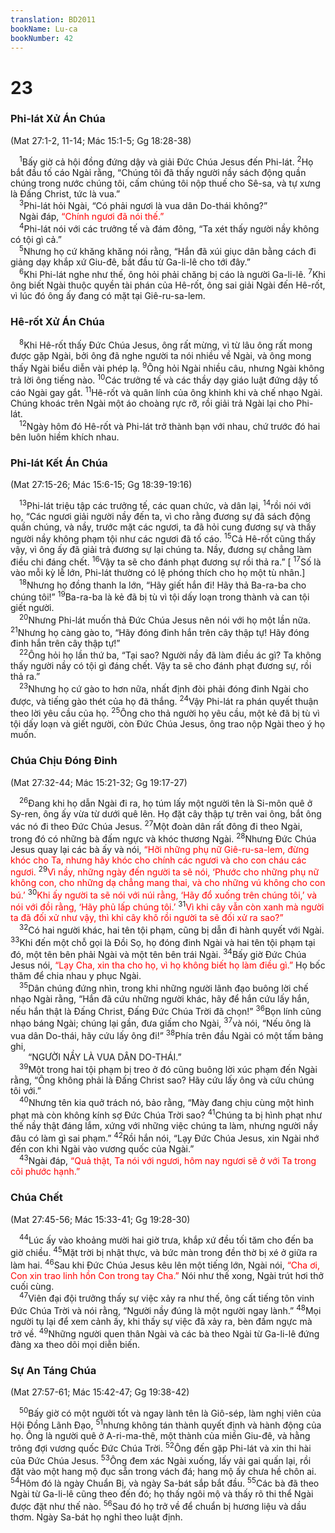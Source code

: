 ```yaml
---
translation: BD2011
bookName: Lu-ca 
bookNumber: 42
---
```


<div class="title"><h1>23</h1><h3>Phi-lát Xử Án Chúa</h3><p>(Mat 27:1-2, 11-14; Mác 15:1-5; Gg 18:28-38)</p></div>
<span class="verse lu_23_1"> <sup>1</sup>Bấy giờ cả hội đồng đứng dậy và giải Ðức Chúa Jesus đến Phi-lát. </span>
<span class="verse lu_23_2"><sup>2</sup>Họ bắt đầu tố cáo Ngài rằng, “Chúng tôi đã thấy người nầy sách động quần chúng trong nước chúng tôi, cấm chúng tôi nộp thuế cho Sê-sa, và tự xưng là Ðấng Christ, tức là vua.”<br/></span>
<span class="verse lu_23_3"> <sup>3</sup>Phi-lát hỏi Ngài, “Có phải ngươi là vua dân Do-thái không?”<br/> Ngài đáp, <font color="red">“Chính ngươi đã nói thế.”</font><br/></span>
<span class="verse lu_23_4"> <sup>4</sup>Phi-lát nói với các trưởng tế và đám đông, “Ta xét thấy người nầy không có tội gì cả.”<br/></span>
<span class="verse lu_23_5"> <sup>5</sup>Nhưng họ cứ khăng khăng nói rằng, “Hắn đã xúi giục dân bằng cách đi giảng dạy khắp xứ Giu-đê, bắt đầu từ Ga-li-lê cho tới đây.”<br/></span>
<span class="verse lu_23_6"> <sup>6</sup>Khi Phi-lát nghe như thế, ông hỏi phải chăng bị cáo là người Ga-li-lê. </span>
<span class="verse lu_23_7"><sup>7</sup>Khi ông biết Ngài thuộc quyền tài phán của Hê-rốt, ông sai giải Ngài đến Hê-rốt, vì lúc đó ông ấy đang có mặt tại Giê-ru-sa-lem.<br/></span>
<div class="title"><h3>Hê-rốt Xử Án Chúa</h3></div>
<span class="verse lu_23_8"> <sup>8</sup>Khi Hê-rốt thấy Ðức Chúa Jesus, ông rất mừng, vì từ lâu ông rất mong được gặp Ngài, bởi ông đã nghe người ta nói nhiều về Ngài, và ông mong thấy Ngài biểu diễn vài phép lạ. </span>
<span class="verse lu_23_9"><sup>9</sup>Ông hỏi Ngài nhiều câu, nhưng Ngài không trả lời ông tiếng nào. </span>
<span class="verse lu_23_10"><sup>10</sup>Các trưởng tế và các thầy dạy giáo luật đứng dậy tố cáo Ngài gay gắt. </span>
<span class="verse lu_23_11"><sup>11</sup>Hê-rốt và quân lính của ông khinh khi và chế nhạo Ngài. Chúng khoác trên Ngài một áo choàng rực rỡ, rồi giải trả Ngài lại cho Phi-lát.<br/></span>
<span class="verse lu_23_12"> <sup>12</sup>Ngày hôm đó Hê-rốt và Phi-lát trở thành bạn với nhau, chứ trước đó hai bên luôn hiềm khích nhau.<br/></span>
<div class="title"><h3>Phi-lát Kết Án Chúa</h3><p>(Mat 27:15-26; Mác 15:6-15; Gg 18:39-19:16)</p></div>
<span class="verse lu_23_13"> <sup>13</sup>Phi-lát triệu tập các trưởng tế, các quan chức, và dân lại, </span>
<span class="verse lu_23_14"><sup>14</sup>rồi nói với họ, “Các ngươi giải người nầy đến ta, vì cho rằng đương sự đã sách động quần chúng, và nầy, trước mặt các ngươi, ta đã hỏi cung đương sự và thấy người nầy không phạm tội như các ngươi đã tố cáo. </span>
<span class="verse lu_23_15"><sup>15</sup>Cả Hê-rốt cũng thấy vậy, vì ông ấy đã giải trả đương sự lại chúng ta. Nầy, đương sự chẳng làm điều chi đáng chết. </span>
<span class="verse lu_23_16"><sup>16</sup>Vậy ta sẽ cho đánh phạt đương sự rồi thả ra.” [</span>
<span class="verse lu_23_17"><sup>17</sup>Số là vào mỗi kỳ lễ lớn, Phi-lát thường có lệ phóng thích cho họ một tù nhân.] <br/></span>
<span class="verse lu_23_18"> <sup>18</sup>Nhưng họ đồng thanh la lớn, “Hãy giết hắn đi! Hãy thả Ba-ra-ba cho chúng tôi!” </span>
<span class="verse lu_23_19"><sup>19</sup>Ba-ra-ba là kẻ đã bị tù vì tội dấy loạn trong thành và can tội giết người.<br/></span>
<span class="verse lu_23_20"> <sup>20</sup>Nhưng Phi-lát muốn thả Ðức Chúa Jesus nên nói với họ một lần nữa. </span>
<span class="verse lu_23_21"><sup>21</sup>Nhưng họ càng gào to, “Hãy đóng đinh hắn trên cây thập tự! Hãy đóng đinh hắn trên cây thập tự!”<br/></span>
<span class="verse lu_23_22"> <sup>22</sup>Ông hỏi họ lần thứ ba, “Tại sao? Người nầy đã làm điều ác gì? Ta không thấy người nầy có tội gì đáng chết. Vậy ta sẽ cho đánh phạt đương sự, rồi thả ra.”<br/></span>
<span class="verse lu_23_23"> <sup>23</sup>Nhưng họ cứ gào to hơn nữa, nhất định đòi phải đóng đinh Ngài cho được, và tiếng gào thét của họ đã thắng. </span>
<span class="verse lu_23_24"><sup>24</sup>Vậy Phi-lát ra phán quyết thuận theo lời yêu cầu của họ. </span>
<span class="verse lu_23_25"><sup>25</sup>Ông cho thả người họ yêu cầu, một kẻ đã bị tù vì tội dấy loạn và giết người, còn Ðức Chúa Jesus, ông trao nộp Ngài theo ý họ muốn.<br/></span>
<div class="title"><h3>Chúa Chịu Ðóng Ðinh</h3><p>(Mat 27:32-44; Mác 15:21-32; Gg 19:17-27)</p></div>
<span class="verse lu_23_26"> <sup>26</sup>Ðang khi họ dẫn Ngài đi ra, họ túm lấy một người tên là Si-môn quê ở Sy-ren, ông ấy vừa từ dưới quê lên. Họ đặt cây thập tự trên vai ông, bắt ông vác nó đi theo Ðức Chúa Jesus. </span>
<span class="verse lu_23_27"><sup>27</sup>Một đoàn dân rất đông đi theo Ngài, trong đó có những bà đấm ngực và khóc thương Ngài. </span>
<span class="verse lu_23_28"><sup>28</sup>Nhưng Ðức Chúa Jesus quay lại các bà ấy và nói, <font color="red">“Hỡi những phụ nữ Giê-ru-sa-lem, đừng khóc cho Ta, nhưng hãy khóc cho chính các ngươi và cho con cháu các ngươi. </font></span>
<span class="verse lu_23_29"><sup>29</sup><font color="red">Vì nầy, những ngày đến người ta sẽ nói, ‘Phước cho những phụ nữ không con, cho những dạ chẳng mang thai, và cho những vú không cho con bú.’ </font></span>
<span class="verse lu_23_30"><sup>30</sup><font color="red">Khi ấy người ta sẽ nói với núi rằng, ‘Hãy đổ xuống trên chúng tôi,’ và nói với đồi rằng, ‘Hãy phủ lấp chúng tôi.’ </font></span>
<span class="verse lu_23_31"><sup>31</sup><font color="red">Vì khi cây vẫn còn xanh mà người ta đã đối xử như vậy, thì khi cây khô rồi người ta sẽ đối xử ra sao?”</font><br/></span>
<span class="verse lu_23_32"> <sup>32</sup>Có hai người khác, hai tên tội phạm, cũng bị dẫn đi hành quyết với Ngài. </span>
<span class="verse lu_23_33"><sup>33</sup>Khi đến một chỗ gọi là Ðồi Sọ, họ đóng đinh Ngài và hai tên tội phạm tại đó, một tên bên phải Ngài và một tên bên trái Ngài. </span>
<span class="verse lu_23_34"><sup>34</sup>Bấy giờ Ðức Chúa Jesus nói, <font color="red">“Lạy Cha, xin tha cho họ, vì họ không biết họ làm điều gì.” </font>Họ bốc thăm để chia nhau y phục Ngài.<br/></span>
<span class="verse lu_23_35"> <sup>35</sup>Dân chúng đứng nhìn, trong khi những người lãnh đạo buông lời chế nhạo Ngài rằng, “Hắn đã cứu những người khác, hãy để hắn cứu lấy hắn, nếu hắn thật là Ðấng Christ, Ðấng Ðức Chúa Trời đã chọn!” </span>
<span class="verse lu_23_36"><sup>36</sup>Bọn lính cũng nhạo báng Ngài; chúng lại gần, đưa giấm cho Ngài, </span>
<span class="verse lu_23_37"><sup>37</sup>và nói, “Nếu ông là vua dân Do-thái, hãy cứu lấy ông đi!” </span>
<span class="verse lu_23_38"><sup>38</sup>Phía trên đầu Ngài có một tấm bảng ghi,<br/>  “NGƯỜI NẦY LÀ VUA DÂN DO-THÁI.”<br/></span>
<span class="verse lu_23_39"> <sup>39</sup>Một trong hai tội phạm bị treo ở đó cũng buông lời xúc phạm đến Ngài rằng, “Ông không phải là Ðấng Christ sao? Hãy cứu lấy ông và cứu chúng tôi với.”<br/></span>
<span class="verse lu_23_40"> <sup>40</sup>Nhưng tên kia quở trách nó, bảo rằng, “Mày đang chịu cùng một hình phạt mà còn không kính sợ Ðức Chúa Trời sao? </span>
<span class="verse lu_23_41"><sup>41</sup>Chúng ta bị hình phạt như thế nầy thật đáng lắm, xứng với những việc chúng ta làm, nhưng người nầy đâu có làm gì sai phạm.” </span>
<span class="verse lu_23_42"><sup>42</sup>Rồi hắn nói, “Lạy Ðức Chúa Jesus, xin Ngài nhớ đến con khi Ngài vào vương quốc của Ngài.”<br/></span>
<span class="verse lu_23_43"> <sup>43</sup>Ngài đáp, <font color="red">“Quả thật, Ta nói với ngươi, hôm nay ngươi sẽ ở với Ta trong cõi phước hạnh.” </font><br/></span>
<div class="title"><h3>Chúa Chết</h3><p>(Mat 27:45-56; Mác 15:33-41; Gg 19:28-30)</p></div>
<span class="verse lu_23_44"> <sup>44</sup>Lúc ấy vào khoảng mười hai giờ trưa, khắp xứ đều tối tăm cho đến ba giờ chiều. </span>
<span class="verse lu_23_45"><sup>45</sup>Mặt trời bị nhật thực, và bức màn trong đền thờ bị xé ở giữa ra làm hai. </span>
<span class="verse lu_23_46"><sup>46</sup>Sau khi Ðức Chúa Jesus kêu lên một tiếng lớn, Ngài nói, <font color="red">“Cha ơi, Con xin trao linh hồn Con trong tay Cha.”</font> Nói như thế xong, Ngài trút hơi thở cuối cùng.<br/></span>
<span class="verse lu_23_47"> <sup>47</sup>Viên đại đội trưởng thấy sự việc xảy ra như thế, ông cất tiếng tôn vinh Ðức Chúa Trời và nói rằng, “Người nầy đúng là một người ngay lành.” </span>
<span class="verse lu_23_48"><sup>48</sup>Mọi người tụ lại để xem cảnh ấy, khi thấy sự việc đã xảy ra, bèn đấm ngực mà trở về. </span>
<span class="verse lu_23_49"><sup>49</sup>Những người quen thân Ngài và các bà theo Ngài từ Ga-li-lê đứng đàng xa theo dõi mọi diễn biến.<br/></span>
<div class="title"><h3>Sự An Táng Chúa</h3><p>(Mat 27:57-61; Mác 15:42-47; Gg 19:38-42)</p></div>
<span class="verse lu_23_50"> <sup>50</sup>Bấy giờ có một người tốt và ngay lành tên là Giô-sép, làm nghị viên của Hội Ðồng Lãnh Ðạo, </span>
<span class="verse lu_23_51"><sup>51</sup>nhưng không tán thành quyết định và hành động của họ. Ông là người quê ở A-ri-ma-thê, một thành của miền Giu-đê, và hằng trông đợi vương quốc Ðức Chúa Trời. </span>
<span class="verse lu_23_52"><sup>52</sup>Ông đến gặp Phi-lát và xin thi hài của Ðức Chúa Jesus. </span>
<span class="verse lu_23_53"><sup>53</sup>Ông đem xác Ngài xuống, lấy vải gai quấn lại, rồi đặt vào một hang mộ đục sẵn trong vách đá; hang mộ ấy chưa hề chôn ai. </span>
<span class="verse lu_23_54"><sup>54</sup>Hôm đó là ngày Chuẩn Bị, và ngày Sa-bát sắp bắt đầu. </span>
<span class="verse lu_23_55"><sup>55</sup>Các bà đã theo Ngài từ Ga-li-lê cũng theo đến đó; họ thấy ngôi mộ và thấy rõ thi thể Ngài được đặt như thế nào. </span>
<span class="verse lu_23_56"><sup>56</sup>Sau đó họ trở về để chuẩn bị hương liệu và dầu thơm. Ngày Sa-bát họ nghỉ theo luật định.<br/></span>

